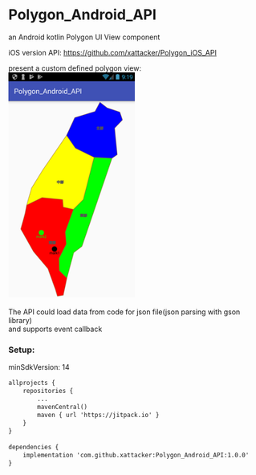 ﻿# Polygon_Android_API
an Android kotlin Polygon UI View component 

iOS version API: https://github.com/xattacker/Polygon_iOS_API<br>

present a custom defined polygon view:<br>
<img src="/rm_res/cut1.png" alt="图片替换文本" width="50%" height="50%" align="bottom" /><br><br>
The API could load data from code for json file(json parsing with gson library)
<br>and supports event callback


### Setup:

minSdkVersion: 14 

``` 
allprojects {
    repositories {
        ...
		mavenCentral()
		maven { url 'https://jitpack.io' }
    }
}

dependencies {
    implementation 'com.github.xattacker:Polygon_Android_API:1.0.0'
}
``` 
